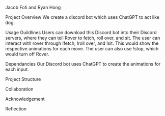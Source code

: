 Jacob Foti and Ryan Hong 


Project Overview
We create a discord bot which uses ChatGPT to act like dog.

Usage Guildlines
Users can download this Discord bot into their Discord servers, where they can tell Rover to fetch, roll over, and sit. The user can interact with rover through !fetch, !roll over, and !sit. This would show the respective animations for each move. The user can also use !stop, which would turn off Rover.

Dependancies
Our Discord bot uses ChatGPT to create the animations for each input. 

Project Structure


Collaboration

Acknowledgement

Reflection